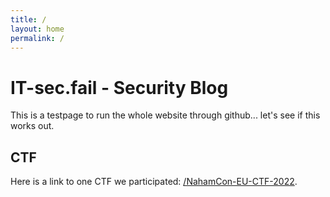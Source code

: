 ```yaml
---
title: /
layout: home
permalink: /
---
```


# IT-sec.fail - Security Blog

This is a testpage to run the whole website through github... let's see if this works out.

## CTF

Here is a link to one CTF we participated: [/NahamCon-EU-CTF-2022](NahamCon-EU-CTF-2022).
